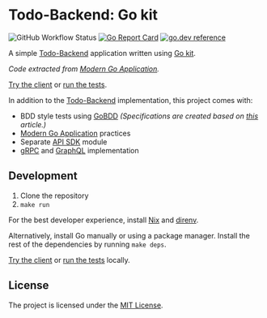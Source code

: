 # Todo-Backend: Go kit

![GitHub Workflow Status](https://img.shields.io/github/workflow/status/sagikazarmark/todobackend-go-kit/CI?style=flat-square)
[![Go Report Card](https://goreportcard.com/badge/github.com/sagikazarmark/todobackend-go-kit?style=flat-square)](https://goreportcard.com/report/github.com/sagikazarmark/todobackend-go-kit)
[![go.dev reference](https://img.shields.io/badge/go.dev-reference-007d9c?logo=go&logoColor=white&style=flat-square)](https://pkg.go.dev/mod/github.com/sagikazarmark/todobackend-go-kit)

A simple [Todo-Backend](http://todobackend.com/) application written using [Go kit](https://gokit.io/).

*Code extracted from [Modern Go Application](https://github.com/sagikazarmark/modern-go-application/tree/558c8cf1844fd76399f1e086b4df1385bf6ea439).*

[Try the client](http://todobackend.com/client/index.html?https://todobackend-go-kit.herokuapp.com/todos) or
[run the tests](http://todobackend.com/specs/index.html?https://todobackend-go-kit.herokuapp.com/todos).

In addition to the [Todo-Backend](http://todobackend.com/) implementation, this project comes with:

- BDD style tests using [GoBDD](https://go-bdd.github.io/gobdd/) *(Specifications are created based on [this](https://paulhammant.com/2017/05/14/todomvc-and-given-when-then-scenarios/) article.)*
- [Modern Go Application](https://github.com/sagikazarmark/modern-go-application) practices
- Separate [API SDK](api/) module
- [gRPC](https://grpc.io/) and [GraphQL](https://graphql.org/) implementation


## Development

1. Clone the repository
1. `make run`

For the best developer experience, install [Nix](https://builtwithnix.org/) and [direnv](https://direnv.net/).

Alternatively, install Go manually or using a package manager. Install the rest of the dependencies by running `make deps`.

[Try the client](http://todobackend.com/client/index.html?http://localhost:8000/todos) or
[run the tests](http://todobackend.com/specs/index.html?http://localhost:8000/todos) locally.


## License

The project is licensed under the [MIT License](LICENSE).

